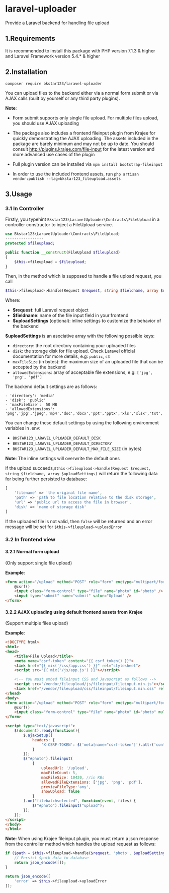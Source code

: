 # laravel-uploader    
Provide a Laravel backend for handling file upload  

## 1.Requirements  

It is recommended to install this package with PHP version 7.1.3 & higher and Laravel Framework version 5.4.* & higher  

## 2.Installation  
    composer require bkstar123/laravel-uploader

You can upload files to the backend either via a normal form submit or via AJAX calls (built by yourself or any third party plugins).  

**Note**: 
- Form submit supports only single file upload. For multiple files upload, you should use AJAX uploading  

- The package also includes a frontend fileinput plugin from Krajee for quickly demonstrating the AJAX uploading. The assets included in the package are barely minimum and may not be up to date. You should consult http://plugins.krajee.com/file-input for the latest version and more advanced use cases of the plugin  

- Full plugin version can be installed via ```npm install bootstrap-fileinput```  

- In order to use the included frontend assets, run
```php artisan vendor:publish --tag=bkstar123_fileupload.assets```  

## 3.Usage

### 3.1 In Controller

Firstly, you typehint ```Bkstar123\LaravelUploader\Contracts\FileUpload``` in a controller constructor to inject a FileUpload service.  
```php
use Bkstar123\LaravelUploader\Contracts\FileUpload;
-----------------
protected $fileupload;

public function __construct(FileUpload $fileupload)
{
    $this->fileupload = $fileupload;
}
```

Then, in the method which is supposed to handle a file upload request, you call  
```php
$this->fileupload->handle(Request $request, string $fieldname, array $uploadSettings)
```

Where:  
- **$request**: full Laravel request object  
- **$fieldname**: name of the file input field in your frontend  
- **$uploadSettings** (optional): inline settings to customize the behavior of the backend  

**$uploadSettings** is an asociative array with the following possible keys:   
- ```directory```: the root directory containing your uploaded files  
- ```disk```: the storage disk for file upload. Check Laravel official documentation for more details, e.g: ```public```, ```s3```  
- ```maxFileSize``` (in bytes): the maximum size of an uploaded file that can be accepted by the backend  
- ```allowedExtensions```: array of acceptable file extensions, e.g: ```['jpg', 'png', 'pdf']```  

The backend default settings are as follows:  
```
- 'directory': 'media'
- 'disk': 'public'
- 'maxFileSize':  50 MB
- 'allowedExtensions': 'png','jpg','jpeg','mp4','doc','docx','ppt','pptx','xls','xlsx','txt','pdf'
```

You can change these default settings by using the following environment variables in .env:  
- ```BKSTAR123_LARAVEL_UPLOADER_DEFAULT_DISK```
- ```BKSTAR123_LARAVEL_UPLOADER_DEFAULT_DIRECTORY```
- ```BKSTAR123_LARAVEL_UPLOADER_DEFAULT_MAX_FILE_SIZE``` (in bytes)

**Note**: The inline settings will overwrite the default ones  

If the upload succeeds,```$this->fileupload->handle(Request $request, string $fieldname, array $uploadSettings)``` will return the following data for being further persisted to database:  

```php
[
    'filename' => 'the original file name',
    'path' => 'path to file location relative to the disk storage',
    'url' => 'public url to access the file in browser',
    'disk' => 'name of storage disk'
]
```

If the uploaded file is not valid, then ```false``` will be returned and an error message will be set for ```$this->fileupload->uploadError```  

### 3.2 In frontend view

#### 3.2.1 Normal form upload
(Only support single file upload)  

**Example**:  
```html
<form action="/upload" method="POST" role="form" enctype="multipart/form-data">
	@csrf()
	<input class="form-control" type="file" name="photo" id="photo" />
	<input type="submit" name="submit" value="Upload" />
</form>
```

#### 3.2.2 AJAX uploading using default frontend assets from Krajee

(Support multiple files upload)  

**Example**:  
```html
<!DOCTYPE html>
<html>
<head>
	<title>File Upload</title>
	<meta name="csrf-token" content="{{ csrf_token() }}">
	<link href="{{ mix('/css/app.css') }}" rel="stylesheet">
	<script src="{{ mix('/js/app.js') }}"></script>

    <!-- You must embed fileinput CSS and Javascript as follows -->
    <script src="/vendor/fileupload/js/fileinput/fileinput.min.js"></script>
    <link href="/vendor/fileupload/css/fileinput/fileinput.min.css" rel="stylesheet">
</head>
<body>
<form action="/upload" method="POST" role="form" enctype="multipart/form-data">
	@csrf()
	<input class="form-control" type="file" name="photo" id="photo" multiple />
</form>

<script type="text/javascript">
    $(document).ready(function(){
        $.ajaxSetup({
            headers: {
                'X-CSRF-TOKEN': $('meta[name="csrf-token"]').attr('content')
            }
        });
        $("#photo").fileinput(
            {
                uploadUrl: '/upload',
                maxFileCount: 5,
                maxFileSize: 10420, //in KBs
                allowedFileExtensions: ['jpg', 'png', 'pdf'],
                previewFileType:'any',
                showUpload: false
            }
        ).on("filebatchselected", function(event, files) {
            $("#photo").fileinput("upload");  
        });
    });
</script>
</body>
</html>
```

**Note**: When using Krajee fileinput plugin, you must return a json response from the controller method which handles the upload request as follows:  

```php
if ($path = $this->fileupload->handle($request, 'photo', $uploadSettings)) {
    // Persist $path data to database
    return json_encode([]);
}

return json_encode([
    'error' => $this->fileupload->uploadError
]);
```